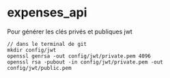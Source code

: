 # expenses_api
Pour générer les clés privés et publiques jwt
```
// dans le terminal de git 
mkdir config/jwt
openssl genrsa -out config/jwt/private.pem 4096
openssl rsa -pubout -in config/jwt/private.pem -out config/jwt/public.pem
```

